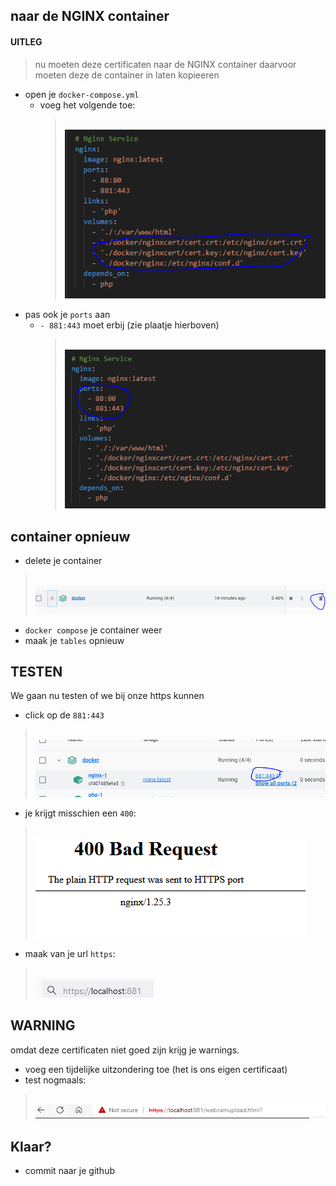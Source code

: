 
## naar de NGINX container

#### UITLEG
> nu moeten deze certificaten naar de NGINX container
> daarvoor moeten deze de container in laten kopieeren

- open je `docker-compose.yml`
    - voeg het volgende toe:
        > </br>![](img/compose.PNG)
- pas ook je `ports` aan
    - `- 881:443` moet erbij (zie plaatje hierboven)
        > </br>![](img/ports.PNG)

## container opnieuw

- delete je container 
> </br>![](img/delete.PNG)
- `docker compose` je container weer
- maak je `tables` opnieuw


## TESTEN

We gaan nu testen of we bij onze https kunnen
- click op de `881:443`
> </br>![](img/openhttps.PNG)
- je krijgt misschien een `400`:
> </br>![](img/400.PNG)
- maak van je url `https`:
> </br>![](img/https.PNG)

## WARNING

omdat deze certificaten niet goed zijn krijg je warnings.
- voeg een tijdelijke uitzondering toe (het is ons eigen certificaat)
- test nogmaals:
> </br>![](img/warning.PNG)
    


 ## Klaar?
- commit naar je github

